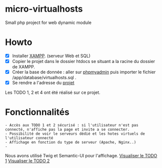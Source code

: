 # micro-virtualhosts
Small php project for web dynamic module

# Howto

- [x] Installer [XAMPP](https://www.apachefriends.org/fr/index.html). (serveur Web et SQL)
- [x] Copier le projet dans le dossier htdocs se situant a la racine du dossier de XAMPP.
- [x] Créer la base de donnée : aller sur [phpmyadmin](http://127.0.0.1/phpmyadmin/server_import.php?db=) puis importer le fichier /app/database/virtualhosts.sql .
- [x] Se rendre a l'adresse du [projet](http://127.0.0.1/micro-virtualhosts/)

Les TODO 1, 2 et 4 ont été réalisé sur ce projet.

# Fonctionnalités

    - Accès aux TODO 1 et 2 sécurisé : si l'utilisateur n'est pas connecté, n'affiche pas la page et invite a se connecter.
    - Possibilité de voir le serveurs dédié et les hotes virtuels de l'utilisateur connecté 
    - Affichage en fonction du type de serveur (Apache, Nginx..)
    - 
Nous avons utilisé Twig et Semantic-UI pour l'affichage.
[Visualiser le TODO 1](http://127.0.0.1/micro-virtualhosts/my)
[Visualiser le TODO 2](http://127.0.0.1/micro-virtualhosts/display/host/1)




